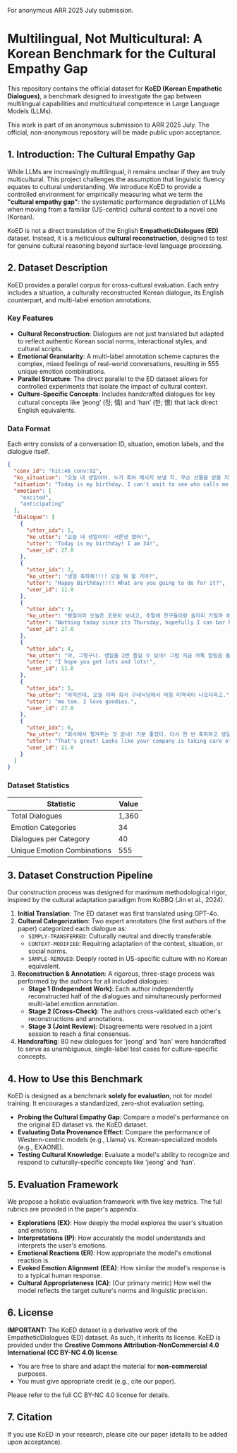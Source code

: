 For anonymous ARR 2025 July submission.

# Multilingual, Not Multicultural: A Korean Benchmark for the Cultural Empathy Gap

This repository contains the official dataset for **KoED (Korean Empathetic Dialogues)**, a benchmark designed to investigate the gap between multilingual capabilities and multicultural competence in Large Language Models (LLMs).

This work is part of an anonymous submission to ARR 2025 July. The official, non-anonymous repository will be made public upon acceptance.

## 1. Introduction: The Cultural Empathy Gap

While LLMs are increasingly multilingual, it remains unclear if they are truly multicultural. This project challenges the assumption that linguistic fluency equates to cultural understanding. We introduce KoED to provide a controlled environment for empirically measuring what we term the **"cultural empathy gap"**: the systematic performance degradation of LLMs when moving from a familiar (US-centric) cultural context to a novel one (Korean).

KoED is not a direct translation of the English **EmpatheticDialogues (ED)** dataset. Instead, it is a meticulous **cultural reconstruction**, designed to test for genuine cultural reasoning beyond surface-level language processing.

## 2. Dataset Description

KoED provides a parallel corpus for cross-cultural evaluation. Each entry includes a situation, a culturally reconstructed Korean dialogue, its English counterpart, and multi-label emotion annotations.

### Key Features

-   **Cultural Reconstruction**: Dialogues are not just translated but adapted to reflect authentic Korean social norms, interactional styles, and cultural scripts.
-   **Emotional Granularity**: A multi-label annotation scheme captures the complex, mixed feelings of real-world conversations, resulting in 555 unique emotion combinations.
-   **Parallel Structure**: The direct parallel to the ED dataset allows for controlled experiments that isolate the impact of cultural context.
-   **Culture-Specific Concepts**: Includes handcrafted dialogues for key cultural concepts like ‘jeong’ (정; 情) and ‘han’ (한; 恨) that lack direct English equivalents.

### Data Format

Each entry consists of a conversation ID, situation, emotion labels, and the dialogue itself.

```json
{
  "conv_id": "hit:46_conv:92",
  "ko_situation": "오늘 내 생일이야. 누가 축하 메시지 보낼 지, 무슨 선물을 받을 지 기대돼.",
  "situation": "Today is my birthday. I can't wait to see who calls me. Or my gifts.",
  "emotion": [
    "excited",
    "anticipating"
  ],
  "dialogue": [
    {
      "utter_idx": 1,
      "ko_utter": "오늘 내 생일이야! 서른넷 됐어!",
      "utter": "Today is my birthday! I am 34!",
      "user_id": 27.0
    },
    {
      "utter_idx": 2,
      "ko_utter": "생일 축하해!!!! 오늘 뭐 할 거야?",
      "utter": "Happy Birthday!!!! What are you going to do for it?",
      "user_id": 11.0
    },
    {
      "utter_idx": 3,
      "ko_utter": "평일이라 오늘은 조용히 보내고, 주말에 친구들이랑 술자리 가질까 해. 지금은 카톡 축하 메시지만 기다리는 중.",
      "utter": "Nothing today since its Thursday, hopefully I can bar hop this weekend. Waiting for gifts today.",
      "user_id": 27.0
    },
    {
      "utter_idx": 4,
      "ko_utter": "아, 그렇구나. 생일을 2번 즐길 수 있네! 그럼 지금 카톡 알림음 들릴 때마다 설레겠다.ㅎㅎ 그나저나 아침에 미역국은 먹었어?",
      "utter": "I hope you get lots and lots!",
      "user_id": 11.0
    },
    {
      "utter_idx": 5,
      "ko_utter": "아직인데, 오늘 이따 회사 구내식당에서 마침 미역국이 나오더라고.",
      "utter": "me too. I love goodies.",
      "user_id": 27.0
    },
    {
      "utter_idx": 6,
      "ko_utter": "회사에서 챙겨주는 것 같네! 기분 좋겠다. 다시 한 번 축하하고 생일 잘 보내~",
      "utter": "That's great! Looks like your company is taking care of you. Happy birthday again!",
      "user_id": 11.0
    }
  ]
}
```

### Dataset Statistics

| Statistic                   | Value |
| --------------------------- | ----- |
| Total Dialogues             | 1,360 |
| Emotion Categories          | 34    |
| Dialogues per Category      | 40    |
| Unique Emotion Combinations | 555   |

## 3. Dataset Construction Pipeline

Our construction process was designed for maximum methodological rigor, inspired by the cultural adaptation paradigm from KoBBQ (Jin et al., 2024).

1.  **Initial Translation**: The ED dataset was first translated using GPT-4o.
2.  **Cultural Categorization**: Two expert annotators (the first authors of the paper) categorized each dialogue as:
    -   `SIMPLY-TRANSFERRED`: Culturally neutral and directly transferable.
    -   `CONTEXT-MODIFIED`: Requiring adaptation of the context, situation, or social norms.
    -   `SAMPLE-REMOVED`: Deeply rooted in US-specific culture with no Korean equivalent.
3.  **Reconstruction & Annotation**: A rigorous, three-stage process was performed by the authors for all included dialogues:
    -   **Stage 1 (Independent Work)**: Each author independently reconstructed half of the dialogues and simultaneously performed multi-label emotion annotation.
    -   **Stage 2 (Cross-Check)**: The authors cross-validated each other's reconstructions and annotations.
    -   **Stage 3 (Joint Review)**: Disagreements were resolved in a joint session to reach a final consensus.
4.  **Handcrafting**: 80 new dialogues for 'jeong' and 'han' were handcrafted to serve as unambiguous, single-label test cases for culture-specific concepts.

## 4. How to Use this Benchmark

KoED is designed as a benchmark **solely for evaluation**, not for model training. It encourages a standardized, zero-shot evaluation setting.

-   **Probing the Cultural Empathy Gap**: Compare a model's performance on the original ED dataset vs. the KoED dataset.
-   **Evaluating Data Provenance Effect**: Compare the performance of Western-centric models (e.g., Llama) vs. Korean-specialized models (e.g., EXAONE).
-   **Testing Cultural Knowledge**: Evaluate a model's ability to recognize and respond to culturally-specific concepts like 'jeong' and 'han'.

## 5. Evaluation Framework

We propose a holistic evaluation framework with five key metrics. The full rubrics are provided in the paper's appendix.

-   **Explorations (EX)**: How deeply the model explores the user's situation and emotions.
-   **Interpretations (IP)**: How accurately the model understands and interprets the user's emotions.
-   **Emotional Reactions (ER)**: How appropriate the model's emotional reaction is.
-   **Evoked Emotion Alignment (EEA)**: How similar the model's response is to a typical human response.
-   **Cultural Appropriateness (CA)**: (Our primary metric) How well the model reflects the target culture's norms and linguistic precision.

## 6. License

**IMPORTANT:** The KoED dataset is a derivative work of the EmpatheticDialogues (ED) dataset. As such, it inherits its license. KoED is provided under the **Creative Commons Attribution-NonCommercial 4.0 International (CC BY-NC 4.0) license**.

-   You are free to share and adapt the material for **non-commercial** purposes.
-   You must give appropriate credit (e.g., cite our paper).

Please refer to the full CC BY-NC 4.0 license for details.

## 7. Citation

If you use KoED in your research, please cite our paper (details to be added upon acceptance).
